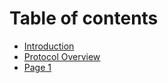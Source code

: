 # Table of contents

* [Introduction](README.md)
* [Protocol Overview](protocol-overview.md)
* [Page 1](page-1-1.md)
